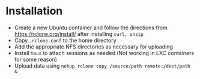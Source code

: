 # Installation #

- Create a new Ubuntu container and follow the directions from <https://rclone.org/install/> after installing `curl, unzip`
- Copy `.rclone.conf` to the home directory
- Add the appropriate NFS directories as necessary for uploading
- Install `tmux` to attach sessions as needed (Not working in LXC containers for some reason)
- Upload data using `nohup rclone copy /source/path remote:/dest/path &`
